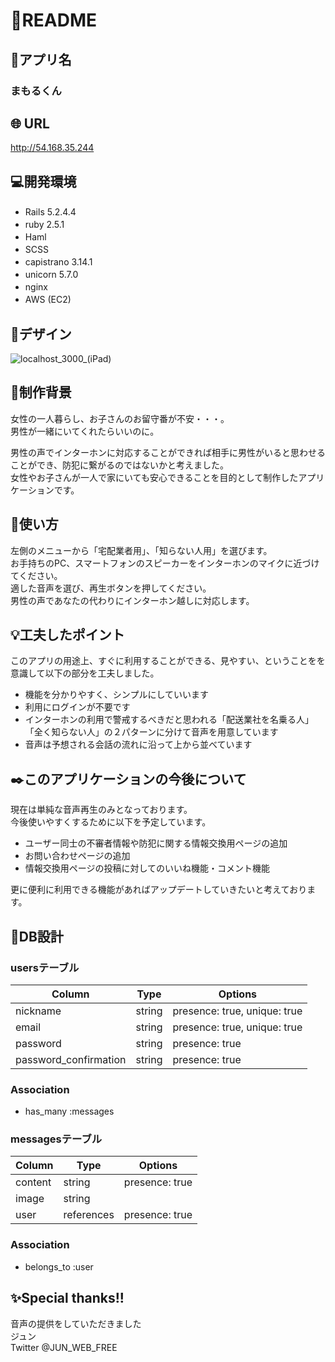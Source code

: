 # :cherry_blossom:README

## :house_with_garden:アプリ名
### まもるくん

## :globe_with_meridians: URL
http://54.168.35.244

## :computer:開発環境
- Rails 5.2.4.4　　
- ruby 2.5.1　　
- Haml　　
- SCSS　　
- capistrano 3.14.1　　
- unicorn 5.7.0　　
- nginx　　
- AWS (EC2)　　

## :art:デザイン
![localhost_3000_(iPad)](https://user-images.githubusercontent.com/62837444/103653346-c0efb600-4fa7-11eb-9ec2-72afe7494224.png)
## :key:制作背景
女性の一人暮らし、お子さんのお留守番が不安・・・。  
男性が一緒にいてくれたらいいのに。  

男性の声でインターホンに対応することができれば相手に男性がいると思わせることができ、防犯に繋がるのではないかと考えました。  
女性やお子さんが一人で家にいても安心できることを目的として制作したアプリケーションです。  　　

## :beginner:使い方
左側のメニューから「宅配業者用」、「知らない人用」を選びます。  
お手持ちのPC、スマートフォンのスピーカーをインターホンのマイクに近づけてください。  
適した音声を選び、再生ボタンを押してください。  
男性の声であなたの代わりにインターホン越しに対応します。    　　

## :bulb:工夫したポイント
このアプリの用途上、すぐに利用することができる、見やすい、ということをを意識して以下の部分を工夫しました。
- 機能を分かりやすく、シンプルにしていいます
- 利用にログインが不要です
- インターホンの利用で警戒するべきだと思われる「配送業社を名乗る人」「全く知らない人」の２パターンに分けて音声を用意しています
- 音声は予想される会話の流れに沿って上から並べています

## :black_nib:このアプリケーションの今後について
現在は単純な音声再生のみとなっております。  
今後使いやすくするために以下を予定しています。    

- ユーザー同士の不審者情報や防犯に関する情報交換用ページの追加
- お問い合わせページの追加
- 情報交換用ページの投稿に対してのいいね機能・コメント機能

更に便利に利用できる機能があればアップデートしていきたいと考えております。　　　　


## :seedling:DB設計
### usersテーブル
|Column|Type|Options|
|------|----|-------|
|nickname|string|presence: true, unique: true|
|email|string|presence: true, unique: true|
|password|string|presence: true|
|password_confirmation|string|presence: true|

### Association
- has_many :messages

### messagesテーブル
|Column|Type|Options|
|------|----|-------|
|content|string|presence: true|
|image|string|
|user|references|presence: true|

### Association
- belongs_to :user

## :sparkles:Special thanks!!
音声の提供をしていただきました  
ジュン  
Twitter @JUN_WEB_FREE
